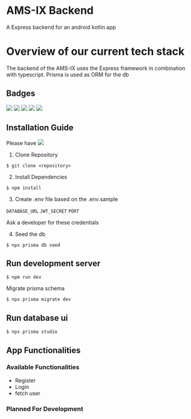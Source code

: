 # AMS-IX Backend

A Express backend for an android kotlin app

# Overview of our current tech stack

The backend of the AMS-IX uses the Express framework in combination with typescript. Prisma is used as ORM for the db

## Badges

![](https://img.shields.io/badge/Prisma-4.5.0-success?style=flat&logo=prisma)
![](https://img.shields.io/badge/Typescript-4.8.4-orange?style=flat&logo=typescript)
![](https://img.shields.io/badge/Express-4.18.2-success?style=flat&logo=express)
![](https://img.shields.io/badge/.ENV-16.0.3-success?style=flat&logo=dotenv)
![](https://img.shields.io/badge/JsonWebTokens-8.5.1-success?style=flat&logo=jsonwebtokens)

## Installation Guide

Please have
![](https://img.shields.io/badge/Node-16.15.0-success?style=plastic&logo=nodedotjs)

1. Clone Repository

```shell
$ git clone <repository>
```

2. Install Dependencies

```shell
$ npm install
```

3. Create .env file based on the .env.sample

`DATABASE_URL`
`JWT_SECRET`
`PORT`

Ask a developer for these credentials

4. Seed the db

```shell
$ npx prisma db seed
```

## Run development server

```shell
$ npm run dev
```

Migrate prisma schema

```shell
$ npx prisma migrate dev
```

## Run database ui

```shell
$ npx prisma studio
```

## App Functionalities

### Available Functionalities

- Register
- Login
- fetch user

### Planned For Development
